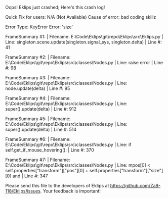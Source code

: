 Oops! Eklips just crashed;
Here's this crash log!

Quick Fix for users: N/A (Not Available)
Cause of error: bad coding skillz

Error Type: KeyError
Error: 'size'

FrameSummary #1:
  | Filename: E:\Code\Eklips\git\repo\Eklips\src\Eklips.py
  | Line: singleton.scene.update(singleton.signal_sys, singleton.delta)
  | Line #: 41

FrameSummary #2:
  | Filename: E:\Code\Eklips\git\repo\Eklips\src\classes\Nodes.py
  | Line: raise error
  | Line #: 98

FrameSummary #3:
  | Filename: E:\Code\Eklips\git\repo\Eklips\src\classes\Nodes.py
  | Line: node.update(delta)
  | Line #: 95

FrameSummary #4:
  | Filename: E:\Code\Eklips\git\repo\Eklips\src\classes\Nodes.py
  | Line: super().update(delta)
  | Line #: 912

FrameSummary #5:
  | Filename: E:\Code\Eklips\git\repo\Eklips\src\classes\Nodes.py
  | Line: super().update(delta)
  | Line #: 514

FrameSummary #6:
  | Filename: E:\Code\Eklips\git\repo\Eklips\src\classes\Nodes.py
  | Line: if self.get_if_mouse_hovering():
  | Line #: 370

FrameSummary #7:
  | Filename: E:\Code\Eklips\git\repo\Eklips\src\classes\Nodes.py
  | Line: mpos[0] < self.properties["transform"]["pos"][0] + self.properties["transform"]["size"][0] and
  | Line #: 347


Please send this file to the developers of Eklips at https://github.com/Za9-118/Eklips/issues. 
Your feedback is important!